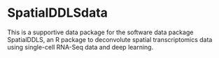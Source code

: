 # SpatialDDLSdata

This is a supportive data package for the software data package SpatialDDLS, an R package to deconvolute spatial transcriptomics data using single-cell RNA-Seq data and deep learning.

